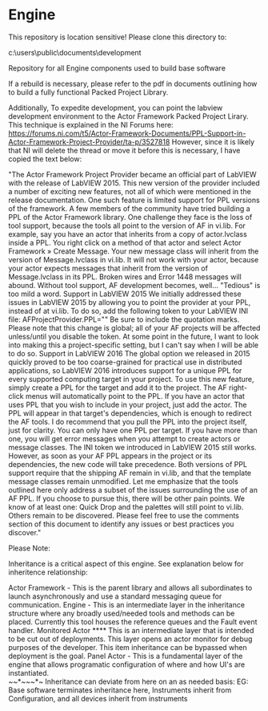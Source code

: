 # Engine

This repository is location sensitive!
Please clone this directory to:

c:\users\public\documents\development

Repository for all Engine components used to build base software

If a rebuild is necessary, please refer to the pdf in documents outlining how to build a fully functional Packed Project Library.

Additionally, 
To expedite development, you can point the labview development environment to the Actor Framework Packed Project Lirary.  
This technique is explained in the NI Forums here:  https://forums.ni.com/t5/Actor-Framework-Documents/PPL-Support-in-Actor-Framework-Project-Provider/ta-p/3527818
However, since it is likely that NI will delete the thread or move it before this is necessary, I have copied the text below:

"The Actor Framework Project Provider became an official part of LabVIEW with the release of LabVIEW 2015.  This new version of the provider included a number of exciting new features, not all of which were mentioned in the release documentation.
One such feature is limited support for PPL versions of the framework.
A few members of the community have tried building a PPL of the Actor Framework library.  One challenge they face is the loss of tool support, because the tools all point to the version of AF in vi.lib.  For example, say you have an actor that inherits from a copy of actor.lvclass inside a PPL.  You right click on a method of that actor and select Actor Framework » Create Message.  Your new message class will inherit from the version of Message.lvclass in vi.lib. It will not work with your actor, because your actor expects messages that inherit from the version of Message.lvclass in its PPL.  Broken wires and Error 1448 messages will abound.
Without tool support, AF development becomes, well...  "Tedious" is too mild a word.
Support in LabVIEW 2015
We initially addressed these issues in LabVIEW 2015 by allowing you to point the provider at your PPL, instead of at vi.lib.  To do so, add the following token to your LabVIEW INI file:
AFProjectProvider.PPL="<Path to your AF PPL>"
Be sure to include the quotation marks.
Please note that this change is global; all of your AF projects will be affected unless/until you disable the token.  At some point in the future, I want to look into making this a project-specific setting, but I can't say when I will be able to do so.
Support in LabVIEW 2016
The global option we released in 2015 quickly proved to be too coarse-grained for practical use in distributed applications, so LabVIEW 2016 introduces support for a unique PPL for every supported computing target in your project.
To use this new feature, simply create a PPL for the target and add it to the project.  The AF right-click menus will automatically point to the PPL.
If you have an actor that uses PPL that you wish to include in your project, just add the actor.  The PPL will appear in that target's dependencies, which is enough to redirect the AF tools.  I do recommend that you pull the PPL into the project itself, just for clarity.
You can only have one PPL per target.  If you have more than one, you will get error messages when you attempt to create actors or message classes.
The INI token we introduced in LabVIEW 2015 still works.  However, as soon as your AF PPL appears in the project or its dependencies, the new code will take precedence.
Both versions of PPL support require that the shipping AF remain in vi.lib, and that the template message classes remain unmodified.
Let me emphasize that the tools outlined here only address a subset of the issues surrounding the use of an AF PPL.  If you choose to pursue this, there will be other pain points.  We know of at least one:  Quick Drop and the palettes will still point to vi.lib.  Others remain to be discovered.
Please feel free to use the comments section of this document to identify any issues or best practices you discover."



Please Note:

Inheritance is a critical aspect of this engine.  See explanation below for inheritence relationship:

Actor Framework - This is the parent library and allows all subordinates to launch asynchronously and use a standard messaging queue for communication.
Engine - This is an intermediate layer in the inheritance structure where any broadly used/needed tools and methods can be placed.  Currently this tool houses the reference queues and the Fault event handler.
Monitored Actor ****  This is an intermediate layer that is intended to be cut out of deployments.  This layer opens an actor monitor for debug purposes of the developer.  This item inheritance can be bypassed when deployment is the goal.
Panel Actor - This is a fundamental layer of the engine that allows programatic configuration of where and how UI's are instantiated.  
*~*~*~*~*~*~ 
Inheritance can deviate from here on an as needed basis:
EG: Base software terminates inheritance here, Instruments inherit from Configuration, and all devices inherit from instruments